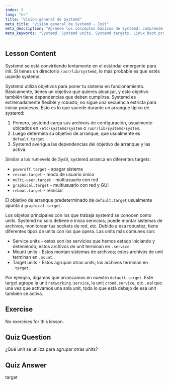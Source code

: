```yaml
---
index: 5
lang: "es"
title: "Visión general de Systemd"
meta_title: "Visión general de Systemd - Init"
meta_description: "Aprende los conceptos básicos de Systemd: comprende las units, los targets y el proceso de arranque. Descubre cómo Systemd gestiona los servicios y los estados del sistema en Linux. ¡Comienza tu viaje!"
meta_keywords: "Systemd, Systemd units, Systemd targets, Linux boot process, Linux services, principiante, tutorial, guía"
---
```


## Lesson Content

Systemd se está convirtiendo lentamente en el estándar emergente para init. Si tienes un directorio `/usr/lib/systemd`, lo más probable es que estés usando systemd.

Systemd utiliza objetivos para poner tu sistema en funcionamiento. Básicamente, tienes un objetivo que quieres alcanzar, y este objetivo también tiene dependencias que deben cumplirse. Systemd es extremadamente flexible y robusto; no sigue una secuencia estricta para iniciar procesos. Esto es lo que sucede durante un arranque típico de systemd:

1. Primero, systemd carga sus archivos de configuración, usualmente ubicados en `/etc/systemd/system` o `/usr/lib/systemd/system`.
2. Luego determina su objetivo de arranque, que usualmente es `default.target`.
3. Systemd averigua las dependencias del objetivo de arranque y las activa.

Similar a los runlevels de SysV, systemd arranca en diferentes targets:

- `poweroff.target` - apagar sistema
- `rescue.target` - modo de usuario único
- `multi-user.target` - multiusuario con red
- `graphical.target` - multiusuario con red y GUI
- `reboot.target` - reiniciar

El objetivo de arranque predeterminado de `default.target` usualmente apunta a `graphical.target`.

Los objetos principales con los que trabaja systemd se conocen como units. Systemd no solo detiene e inicia servicios; puede montar sistemas de archivos, monitorear tus sockets de red, etc. Debido a esa robustez, tiene diferentes tipos de units con los que opera. Las units más comunes son:

- Service units - estos son los servicios que hemos estado iniciando y deteniendo; estos archivos de unit terminan en `.service`.
- Mount units - Estos montan sistemas de archivos; estos archivos de unit terminan en `.mount`.
- Target units - Estos agrupan otras units; los archivos terminan en `.target`.

Por ejemplo, digamos que arrancamos en nuestro `default.target`. Este target agrupa la unit `networking.service`, la unit `crond.service`, etc., así que una vez que activamos una sola unit, todo lo que está debajo de esa unit también se activa.

## Exercise

No exercises for this lesson.

## Quiz Question

¿Qué unit se utiliza para agrupar otras units?

## Quiz Answer

target
